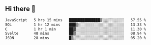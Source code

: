 ## Hi there 👋

<!--START_SECTION:waka-->

```txt
JavaScript   5 hrs 15 mins   ██████████████▒░░░░░░░░░░   57.55 %
SQL          1 hr 12 mins    ███▒░░░░░░░░░░░░░░░░░░░░░   13.33 %
C            1 hr 1 min      ██▓░░░░░░░░░░░░░░░░░░░░░░   11.30 %
Svelte       48 mins         ██▒░░░░░░░░░░░░░░░░░░░░░░   08.94 %
JSON         28 mins         █▒░░░░░░░░░░░░░░░░░░░░░░░   05.20 %
```

<!--END_SECTION:waka-->

<!--
**taylor475/taylor475** is a ✨ _special_ ✨ repository because its `README.md` (this file) appears on your GitHub profile.

Here are some ideas to get you started:

- 🔭 I’m currently working on ...
- 🌱 I’m currently learning ...
- 👯 I’m looking to collaborate on ...
- 🤔 I’m looking for help with ...
- 💬 Ask me about ...
- 📫 How to reach me: ...
- 😄 Pronouns: ...
- ⚡ Fun fact: ...
-->
